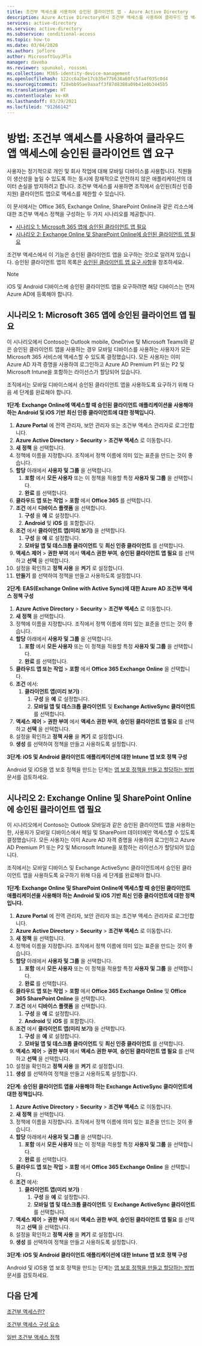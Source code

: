 ```yaml
---
title: 조건부 액세스를 사용하여 승인된 클라이언트 앱 - Azure Active Directory
description: Azure Active Directory에서 조건부 액세스를 사용하여 클라우드 앱 액세스에 승인된 클라이언트 앱을 요구하는 방법을 알아봅니다.
services: active-directory
ms.service: active-directory
ms.subservice: conditional-access
ms.topic: how-to
ms.date: 03/04/2020
ms.author: joflore
author: MicrosoftGuyJFlo
manager: daveba
ms.reviewer: spunukol, rosssmi
ms.collection: M365-identity-device-management
ms.openlocfilehash: 122cc6a2be17cb35e77b638a60fc5fa4f035c0d4
ms.sourcegitcommit: f28ebb95ae9aaaff3f87d8388a09b41e0b3445b5
ms.translationtype: HT
ms.contentlocale: ko-KR
ms.lasthandoff: 03/29/2021
ms.locfileid: "91266142"
---
```

# <a name="how-to-require-approved-client-apps-for-cloud-app-access-with-conditional-access"></a>방법: 조건부 액세스를 사용하여 클라우드 앱 액세스에 승인된 클라이언트 앱 요구

사용자는 정기적으로 개인 및 회사 작업에 대해 모바일 디바이스를 사용합니다. 직원들이 생산성을 높일 수 있도록 하는 동시에 잠재적으로 안전하지 않은 애플리케이션의 데이터 손실을 방지하려고 합니다. 조건부 액세스를 사용하면 조직에서 승인된(최신 인증 지원) 클라이언트 앱으로 액세스를 제한할 수 있습니다.

이 문서에서는 Office 365, Exchange Online, SharePoint Online과 같은 리소스에 대한 조건부 액세스 정책을 구성하는 두 가지 시나리오를 제공합니다.

- [시나리오 1: Microsoft 365 앱에 승인된 클라이언트 앱 필요](#scenario-1-microsoft-365-apps-require-an-approved-client-app)
- [시나리오 2: Exchange Online 및 SharePoint Online에 승인된 클라이언트 앱 필요](#scenario-2-exchange-online-and-sharepoint-online-require-an-approved-client-app)

조건부 액세스에서 이 기능은 승인된 클라이언트 앱을 요구하는 것으로 알려져 있습니다. 승인된 클라이언트 앱의 목록은 [승인된 클라이언트 앱 요구 사항](concept-conditional-access-grant.md#require-approved-client-app)을 참조하세요.

> [!NOTE]
> iOS 및 Android 디바이스에 승인된 클라이언트 앱을 요구하려면 해당 디바이스는 먼저 Azure AD에 등록해야 합니다.

## <a name="scenario-1-microsoft-365-apps-require-an-approved-client-app"></a>시나리오 1: Microsoft 365 앱에 승인된 클라이언트 앱 필요

이 시나리오에서 Contoso는 Outlook mobile, OneDrive 및 Microsoft Teams와 같은 승인된 클라이언트 앱을 사용하는 경우 모바일 디바이스를 사용하는 사용자가 모든 Microsoft 365 서비스에 액세스할 수 있도록 결정했습니다. 모든 사용자는 이미 Azure AD 자격 증명을 사용하여 로그인하고 Azure AD Premium P1 또는 P2 및 Microsoft Intune을 포함하는 라이선스가 할당되어 있습니다.

조직에서는 모바일 디바이스에서 승인된 클라이언트 앱을 사용하도록 요구하기 위해 다음 세 단계를 완료해야 합니다.

**1단계: Exchange Online에 액세스할 때 승인된 클라이언트 애플리케이션을 사용해야 하는 Android 및 iOS 기반 최신 인증 클라이언트에 대한 정책입니다.**

1. **Azure Portal** 에 전역 관리자, 보안 관리자 또는 조건부 액세스 관리자로 로그인합니다.
1. **Azure Active Directory** > **Security** > **조건부 액세스** 로 이동합니다.
1. **새 정책** 을 선택합니다.
1. 정책에 이름을 지정합니다. 조직에서 정책 이름에 의미 있는 표준을 만드는 것이 좋습니다.
1. **할당** 아래에서 **사용자 및 그룹** 을 선택합니다.
   1. **포함** 에서 **모든 사용자** 또는 이 정책을 적용할 특정 **사용자 및 그룹** 을 선택합니다. 
   1. **완료** 를 선택합니다.
1. **클라우드 앱 또는 작업** > **포함** 에서 **Office 365** 를 선택합니다.
1. **조건** 에서 **디바이스 플랫폼** 을 선택합니다.
   1. **구성** 을 **예** 로 설정합니다.
   1. **Android** 및 **iOS** 를 포함합니다.
1. **조건** 에서 **클라이언트 앱(미리 보기)** 을 선택합니다.
   1. **구성** 을 **예** 로 설정합니다.
   1. **모바일 앱 및 데스크톱 클라이언트** 및 **최신 인증 클라이언트** 를 선택합니다.
1. **액세스 제어** > **권한 부여** 에서 **액세스 권한 부여**, **승인된 클라이언트 앱 필요** 를 선택하고 **선택** 을 선택합니다.
1. 설정을 확인하고 **정책 사용** 을 **켜기** 로 설정합니다.
1. **만들기** 를 선택하여 정책을 만들고 사용하도록 설정합니다.

**2단계: EAS(Exchange Online with Active Sync)에 대한 Azure AD 조건부 액세스 정책 구성**

1. **Azure Active Directory** > **Security** > **조건부 액세스** 로 이동합니다.
1. **새 정책** 을 선택합니다.
1. 정책에 이름을 지정합니다. 조직에서 정책 이름에 의미 있는 표준을 만드는 것이 좋습니다.
1. **할당** 아래에서 **사용자 및 그룹** 을 선택합니다.
   1. **포함** 에서 **모든 사용자** 또는 이 정책을 적용할 특정 **사용자 및 그룹** 을 선택합니다. 
   1. **완료** 를 선택합니다.
1. **클라우드 앱 또는 작업** > **포함** 에서 **Office 365 Exchange Online** 을 선택합니다.
1. **조건** 에서:
   1. **클라이언트 앱(미리 보기)** :
      1. **구성** 을 **예** 로 설정합니다.
      1. **모바일 앱 및 데스크톱 클라이언트** 및 **Exchange ActiveSync 클라이언트** 를 선택합니다.
1. **액세스 제어** > **권한 부여** 에서 **액세스 권한 부여**, **승인된 클라이언트 앱 필요** 를 선택하고 **선택** 을 선택합니다.
1. 설정을 확인하고 **정책 사용** 을 **켜기** 로 설정합니다.
1. **생성** 를 선택하여 정책을 만들고 사용하도록 설정합니다.

**3단계: iOS 및 Android 클라이언트 애플리케이션에 대한 Intune 앱 보호 정책 구성**

Android 및 iOS용 앱 보호 정책을 만드는 단계는 [앱 보호 정책을 만들고 할당하는 방법](/intune/apps/app-protection-policies) 문서를 검토하세요. 

## <a name="scenario-2-exchange-online-and-sharepoint-online-require-an-approved-client-app"></a>시나리오 2: Exchange Online 및 SharePoint Online에 승인된 클라이언트 앱 필요

이 시나리오에서 Contoso는 Outlook 모바일과 같은 승인된 클라이언트 앱을 사용하는 한, 사용자가 모바일 디바이스에서 메일 및 SharePoint 데이터에만 액세스할 수 있도록 결정했습니다. 모든 사용자는 이미 Azure AD 자격 증명을 사용하여 로그인하고 Azure AD Premium P1 또는 P2 및 Microsoft Intune을 포함하는 라이선스가 할당되어 있습니다.

조직에서는 모바일 디바이스 및 Exchange ActiveSync 클라이언트에서 승인된 클라이언트 앱을 사용하도록 요구하기 위해 다음 세 단계를 완료해야 합니다.

**1단계: Exchange Online 및 SharePoint Online에 액세스할 때 승인된 클라이언트 애플리케이션을 사용해야 하는 Android 및 iOS 기반 최신 인증 클라이언트에 대한 정책입니다.**

1. **Azure Portal** 에 전역 관리자, 보안 관리자 또는 조건부 액세스 관리자로 로그인합니다.
1. **Azure Active Directory** > **Security** > **조건부 액세스** 로 이동합니다.
1. **새 정책** 을 선택합니다.
1. 정책에 이름을 지정합니다. 조직에서 정책 이름에 의미 있는 표준을 만드는 것이 좋습니다.
1. **할당** 아래에서 **사용자 및 그룹** 을 선택합니다.
   1. **포함** 에서 **모든 사용자** 또는 이 정책을 적용할 특정 **사용자 및 그룹** 을 선택합니다. 
   1. **완료** 를 선택합니다.
1. **클라우드 앱 또는 작업** > **포함** 에서 **Office 365 Exchange Online** 및 **Office 365 SharePoint Online** 을 선택합니다.
1. **조건** 에서 **디바이스 플랫폼** 을 선택합니다.
   1. **구성** 을 **예** 로 설정합니다.
   1. **Android** 및 **iOS** 를 포함합니다.
1. **조건** 에서 **클라이언트 앱(미리 보기)** 을 선택합니다.
   1. **구성** 을 **예** 로 설정합니다.
   1. **모바일 앱 및 데스크톱 클라이언트** 및 **최신 인증 클라이언트** 를 선택합니다.
1. **액세스 제어** > **권한 부여** 에서 **액세스 권한 부여**, **승인된 클라이언트 앱 필요** 를 선택하고 **선택** 을 선택합니다.
1. 설정을 확인하고 **정책 사용** 을 **켜기** 로 설정합니다.
1. **생성** 를 선택하여 정책을 만들고 사용하도록 설정합니다.

**2단계: 승인된 클라이언트 앱을 사용해야 하는 Exchange ActiveSync 클라이언트에 대한 정책입니다.**

1. **Azure Active Directory** > **Security** > **조건부 액세스** 로 이동합니다.
1. **새 정책** 을 선택합니다.
1. 정책에 이름을 지정합니다. 조직에서 정책 이름에 의미 있는 표준을 만드는 것이 좋습니다.
1. **할당** 아래에서 **사용자 및 그룹** 을 선택합니다.
   1. **포함** 에서 **모든 사용자** 또는 이 정책을 적용할 특정 **사용자 및 그룹** 을 선택합니다. 
   1. **완료** 를 선택합니다.
1. **클라우드 앱 또는 작업** > **포함** 에서 **Office 365 Exchange Online** 을 선택합니다.
1. **조건** 에서:
   1. **클라이언트 앱(미리 보기)** :
      1. **구성** 을 **예** 로 설정합니다.
      1. **모바일 앱 및 데스크톱 클라이언트** 및 **Exchange ActiveSync 클라이언트** 를 선택합니다.
1. **액세스 제어** > **권한 부여** 에서 **액세스 권한 부여**, **승인된 클라이언트 앱 필요** 를 선택하고 **선택** 을 선택합니다.
1. 설정을 확인하고 **정책 사용** 을 **켜기** 로 설정합니다.
1. **생성** 를 선택하여 정책을 만들고 사용하도록 설정합니다.

**3단계: iOS 및 Android 클라이언트 애플리케이션에 대한 Intune 앱 보호 정책 구성**

Android 및 iOS용 앱 보호 정책을 만드는 단계는 [앱 보호 정책을 만들고 할당하는 방법](/intune/apps/app-protection-policies) 문서를 검토하세요. 

## <a name="next-steps"></a>다음 단계

[조건부 액세스란?](overview.md)

[조건부 액세스 구성 요소](concept-conditional-access-policies.md)

[일반 조건부 액세스 정책](concept-conditional-access-policy-common.md)
